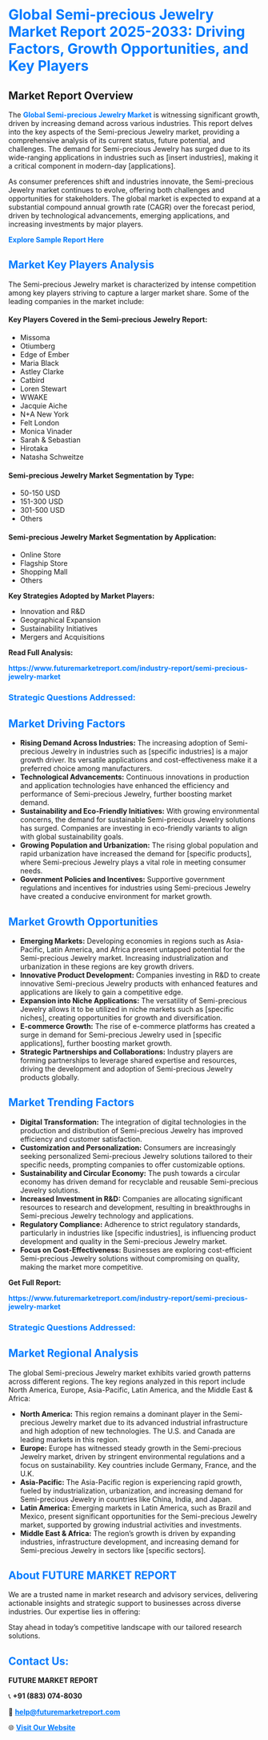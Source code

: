 <h1 style="color: #007BFF;">Global Semi-precious Jewelry Market Report 2025-2033: Driving Factors, Growth Opportunities, and Key Players</h1>

<section id="overview">
<h2>Market Report Overview</h2>
<p>The <a href="https://www.futuremarketreport.com/industry-report/semi-precious-jewelry-market" style="color: #007BFF; text-decoration: none;"><strong>Global Semi-precious Jewelry Market</strong></a> is witnessing significant growth, driven by increasing demand across various industries. This report delves into the key aspects of the Semi-precious Jewelry market, providing a comprehensive analysis of its current status, future potential, and challenges. The demand for Semi-precious Jewelry has surged due to its wide-ranging applications in industries such as [insert industries], making it a critical component in modern-day [applications].</p>
<p>As consumer preferences shift and industries innovate, the Semi-precious Jewelry market continues to evolve, offering both challenges and opportunities for stakeholders. The global market is expected to expand at a substantial compound annual growth rate (CAGR) over the forecast period, driven by technological advancements, emerging applications, and increasing investments by major players.</p>
</section>

<section id="overview">
<p><a href="https://www.futuremarketreport.com/request-sample/reportId=27503" style="color: #007BFF; text-decoration: none;"><strong>Explore Sample Report Here</strong></a></p>
</section>

<section id="key-players">
<h2 style="color: #007BFF;">Market Key Players Analysis</h2>
<p>The Semi-precious Jewelry market is characterized by intense competition among key players striving to capture a larger market share. Some of the leading companies in the market include:</p>
<h4>Key Players Covered in the Semi-precious Jewelry Report:</h4>
<ul><li>Missoma</li><li>Otiumberg</li><li>Edge of Ember</li><li>Maria Black</li><li>Astley Clarke</li><li>Catbird</li><li>Loren Stewart</li><li>WWAKE</li><li>Jacquie Aiche</li><li>N+A New York</li><li>Felt London</li><li>Monica Vinader</li><li>Sarah &amp; Sebastian</li><li>Hirotaka</li><li>Natasha Schweitze</li></ul>
<h4>Semi-precious Jewelry Market Segmentation by Type:</h4>
<ul><li>50-150 USD</li><li>151-300 USD</li><li>301-500 USD</li><li>Others</li></ul>

<h4>Semi-precious Jewelry Market Segmentation by Application:</h4>
<ul><li>Online Store</li><li>Flagship Store</li><li>Shopping Mall</li><li>Others</li></ul>
<p><strong>Key Strategies Adopted by Market Players:</strong></p>
<ul>
<li>Innovation and R&D</li>
<li>Geographical Expansion</li>
<li>Sustainability Initiatives</li>
<li>Mergers and Acquisitions</li>
</ul>
</section>

<section>
<p><strong>Read Full Analysis: </strong></p><a href="https://www.futuremarketreport.com/industry-report/semi-precious-jewelry-market" style="color: #007BFF; text-decoration: none;"><strong>https://www.futuremarketreport.com/industry-report/semi-precious-jewelry-market</strong></a>
<h3 style="color: #007BFF;">Strategic Questions Addressed:</h3>
</section>

<section id="driving-factors">
<h2 style="color: #007BFF;">Market Driving Factors</h2>
<ul>
<li><strong>Rising Demand Across Industries:</strong> The increasing adoption of Semi-precious Jewelry in industries such as [specific industries] is a major growth driver. Its versatile applications and cost-effectiveness make it a preferred choice among manufacturers.</li>
<li><strong>Technological Advancements:</strong> Continuous innovations in production and application technologies have enhanced the efficiency and performance of Semi-precious Jewelry, further boosting market demand.</li>
<li><strong>Sustainability and Eco-Friendly Initiatives:</strong> With growing environmental concerns, the demand for sustainable Semi-precious Jewelry solutions has surged. Companies are investing in eco-friendly variants to align with global sustainability goals.</li>
<li><strong>Growing Population and Urbanization:</strong> The rising global population and rapid urbanization have increased the demand for [specific products], where Semi-precious Jewelry plays a vital role in meeting consumer needs.</li>
<li><strong>Government Policies and Incentives:</strong> Supportive government regulations and incentives for industries using Semi-precious Jewelry have created a conducive environment for market growth.</li>
</ul>
</section>

<section id="growth-opportunities">
<h2 style="color: #007BFF;">Market Growth Opportunities</h2>
<ul>
<li><strong>Emerging Markets:</strong> Developing economies in regions such as Asia-Pacific, Latin America, and Africa present untapped potential for the Semi-precious Jewelry market. Increasing industrialization and urbanization in these regions are key growth drivers.</li>
<li><strong>Innovative Product Development:</strong> Companies investing in R&D to create innovative Semi-precious Jewelry products with enhanced features and applications are likely to gain a competitive edge.</li>
<li><strong>Expansion into Niche Applications:</strong> The versatility of Semi-precious Jewelry allows it to be utilized in niche markets such as [specific niches], creating opportunities for growth and diversification.</li>
<li><strong>E-commerce Growth:</strong> The rise of e-commerce platforms has created a surge in demand for Semi-precious Jewelry used in [specific applications], further boosting market growth.</li>
<li><strong>Strategic Partnerships and Collaborations:</strong> Industry players are forming partnerships to leverage shared expertise and resources, driving the development and adoption of Semi-precious Jewelry products globally.</li>
</ul>
</section>

<section id="trending-factors">
<h2 style="color: #007BFF;">Market Trending Factors</h2>
<ul>
<li><strong>Digital Transformation:</strong> The integration of digital technologies in the production and distribution of Semi-precious Jewelry has improved efficiency and customer satisfaction.</li>
<li><strong>Customization and Personalization:</strong> Consumers are increasingly seeking personalized Semi-precious Jewelry solutions tailored to their specific needs, prompting companies to offer customizable options.</li>
<li><strong>Sustainability and Circular Economy:</strong> The push towards a circular economy has driven demand for recyclable and reusable Semi-precious Jewelry solutions.</li>
<li><strong>Increased Investment in R&D:</strong> Companies are allocating significant resources to research and development, resulting in breakthroughs in Semi-precious Jewelry technology and applications.</li>
<li><strong>Regulatory Compliance:</strong> Adherence to strict regulatory standards, particularly in industries like [specific industries], is influencing product development and quality in the Semi-precious Jewelry market.</li>
<li><strong>Focus on Cost-Effectiveness:</strong> Businesses are exploring cost-efficient Semi-precious Jewelry solutions without compromising on quality, making the market more competitive.</li>
</ul>
</section>

<section>
<p><strong>Get Full Report: </strong></p><a href="https://www.futuremarketreport.com/industry-report/semi-precious-jewelry-market" style="color: #007BFF; text-decoration: none;"><strong>https://www.futuremarketreport.com/industry-report/semi-precious-jewelry-market</strong></a>
<h3 style="color: #007BFF;">Strategic Questions Addressed:</h3>
</section>


<section id="regional-analysis">
<h2 style="color: #007BFF;">Market Regional Analysis</h2>
<p>The global Semi-precious Jewelry market exhibits varied growth patterns across different regions. The key regions analyzed in this report include North America, Europe, Asia-Pacific, Latin America, and the Middle East & Africa:</p>
<ul>
<li><strong>North America:</strong> This region remains a dominant player in the Semi-precious Jewelry market due to its advanced industrial infrastructure and high adoption of new technologies. The U.S. and Canada are leading markets in this region.</li>
<li><strong>Europe:</strong> Europe has witnessed steady growth in the Semi-precious Jewelry market, driven by stringent environmental regulations and a focus on sustainability. Key countries include Germany, France, and the U.K.</li>
<li><strong>Asia-Pacific:</strong> The Asia-Pacific region is experiencing rapid growth, fueled by industrialization, urbanization, and increasing demand for Semi-precious Jewelry in countries like China, India, and Japan.</li>
<li><strong>Latin America:</strong> Emerging markets in Latin America, such as Brazil and Mexico, present significant opportunities for the Semi-precious Jewelry market, supported by growing industrial activities and investments.</li>
<li><strong>Middle East & Africa:</strong> The region’s growth is driven by expanding industries, infrastructure development, and increasing demand for Semi-precious Jewelry in sectors like [specific sectors].</li>
</ul>
</section>

<footer>
<h2 style="color: #007BFF;">About FUTURE MARKET REPORT</h2>
<p>We are a trusted name in market research and advisory services, delivering actionable insights and strategic support to businesses across diverse industries. Our expertise lies in offering:</p>

<p>Stay ahead in today’s competitive landscape with our tailored research solutions.</p>

<h2 style="color: #007BFF;">Contact Us:</h2>
<p><strong>FUTURE MARKET REPORT</strong></p>
<p>📞 <strong>+91 (883) 074-8030</strong></p>
<p>📧 <strong><a href="mailto:help@futuremarketreport.com" style="color: #007BFF;">help@futuremarketreport.com</a></strong></p>
<p>🌐 <strong><a href="https://www.futuremarketreport.com/" style="color: #007BFF;">Visit Our Website</a></strong></p>
</footer>